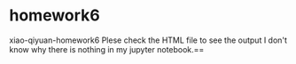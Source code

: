 # homework6
xiao-qiyuan-homework6
Plese check the HTML file to see the output
I don't know why there is nothing in my jupyter notebook.==
